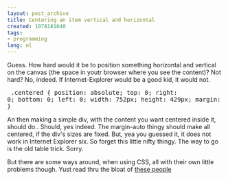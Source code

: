 ```yaml
---
layout: post_archive
title: Centering an item vertical and horizontal
created: 1078181040
tags:
- programming
lang: nl
---
```

Guess. How hard would it be to position something horizontal and vertical on the canvas (the space in youtr browser where you see the content)? Not hard? No, indeed. If Internet-Explorer would be a good kid, it would not.<pre>    .centered {      position: absolute;      top: 0;      right: 0;      bottom: 0;      left: 0;      width: 752px;      height: 429px;      margin: auto;    }</pre>An then making a simple div, with the content you want centered inside it, should do.. Should, yes indeed. The margin-auto thingy should make all centered, if the div's sizes are fixed. But, yea you guessed it, it does not work in Internet Explorer six. So forget this little nifty thingy. The way to go is the old table trick. Sorry.

But there are some ways around, when using CSS, all with their own little problems though. Yust read thru the bloat of [ these people](http://milov.nl/forum/1/28)
